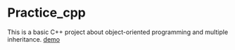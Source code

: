 # Practice_cpp
This is a basic C++ project about object-oriented programming and multiple inheritance.
[demo](https://github.com/RAKULO/Practice_cpp/blob/master/demo.png)
